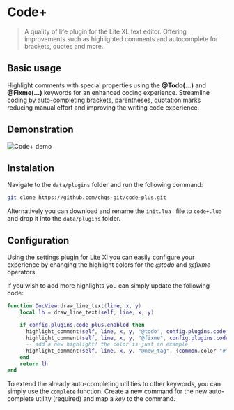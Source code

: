 # Code+
> A quality of life plugin for the Lite XL text editor. Offering improvements such as highlighted comments and autocomplete for brackets, quotes and more.

## Basic usage

 Highlight comments with special properties using the **@Todo(...)** and **@Fixme(...)** keywords for an enhanced coding experience. 
 Streamline coding by auto-completing brackets, parentheses, quotation marks reducing manual effort and improving the writing code experience.

## Demonstration

![Code+ demo](https://dcs99ww84zr4t.cloudfront.net/e8zdm7%2Fpreview%2F60821783%2Fmain_large.gif?response-content-disposition=inline%3Bfilename%3D%22main_large.gif%22%3B&response-content-type=image%2Fgif&Expires=1726412344&Signature=FcH-xLXO7ra51NxhbjKW-bc0g4kLsPX3LhcBvBwLJwRZ73mqtq5XvaL3KoUQPylhGtFwRbnMb6Tg91r5ky-B-iw2UNJkIRq641P8EEsWMktfHRDfjNEOGhbl9TsTlb5ZSZZW4oXA8TtY3e4-u93CLc1nHOJ6shD5VEWUFfSfPFLAVybrj~Q110i7Y-g~oBOw0vGyaBJrQ76XOcIfSraRPoS~OE3wyMgGOvjU2c2gZL-CbhG177tJBh2dVSjFXlyt3VUfKy7fxIlCqq~f3M-fw1MMH2EqsiSZWfO4YnncPMNs0jLHQN4-17Belq0rS4-TXe~7XKMBAEREugaRITetWQ__&Key-Pair-Id=APKAJT5WQLLEOADKLHBQ)

## Instalation
Navigate to the `data/plugins` folder and run the following command:
```bash 
git clone https://github.com/chqs-git/code-plus.git
```

Alternatively you can download and rename the `init.lua ` file to `code+.lua` and drop it into the `data/plugins` folder.

## Configuration

Using the settings plugin for Lite Xl you can easily configure your experience by changing the highlight colors for the *@todo* and *@fixme* operators.

If you wish to add more highlights you can simply update the following code:
```lua
function DocView:draw_line_text(line, x, y)
    local lh = draw_line_text(self, line, x, y)

    if config.plugins.code_plus.enabled then
      highlight_comment(self, line, x, y, "@todo", config.plugins.code_plus.todo)
      highlight_comment(self, line, x, y, "@fixme", config.plugins.code_plus.fixme)
      -- add a new highlight! the color is just an example
      highlight_comment(self, line, x, y, "@new_tag", {common.color "#ffffff"})
    end
    return lh
end
```

To extend the already auto-completing utilities to other keywords, you can simply use the `complete` function. Create a new command for the new auto-complete utility (required) and map a *key* to the command.

